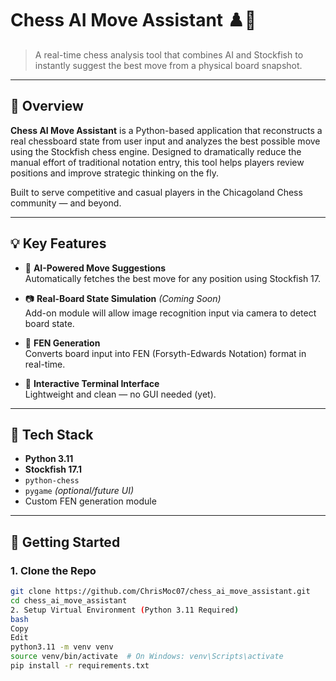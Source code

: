 # Chess AI Move Assistant ♟️🤖

> A real-time chess analysis tool that combines AI and Stockfish to instantly suggest the best move from a physical board snapshot.

---

## 🧠 Overview

**Chess AI Move Assistant** is a Python-based application that reconstructs a real chessboard state from user input and analyzes the best possible move using the Stockfish chess engine. Designed to dramatically reduce the manual effort of traditional notation entry, this tool helps players review positions and improve strategic thinking on the fly.

Built to serve competitive and casual players in the Chicagoland Chess community — and beyond.

---

## 💡 Key Features

- 🧩 **AI-Powered Move Suggestions**  
  Automatically fetches the best move for any position using Stockfish 17.

- 📷 **Real-Board State Simulation** *(Coming Soon)*  
  Add-on module will allow image recognition input via camera to detect board state.

- 🧾 **FEN Generation**  
  Converts board input into FEN (Forsyth-Edwards Notation) format in real-time.

- 🔁 **Interactive Terminal Interface**  
  Lightweight and clean — no GUI needed (yet).

---

## 🔧 Tech Stack

- **Python 3.11**
- **Stockfish 17.1**
- `python-chess`
- `pygame` *(optional/future UI)*
- Custom FEN generation module

---

## 🚀 Getting Started

### 1. Clone the Repo
```bash
git clone https://github.com/ChrisMoc07/chess_ai_move_assistant.git
cd chess_ai_move_assistant
2. Setup Virtual Environment (Python 3.11 Required)
bash
Copy
Edit
python3.11 -m venv venv
source venv/bin/activate  # On Windows: venv\Scripts\activate
pip install -r requirements.txt
